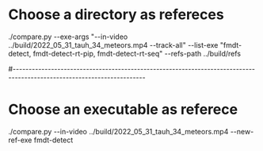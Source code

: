 # Choose a directory as refereces

./compare.py --exe-args "--in-video ../build/2022_05_31_tauh_34_meteors.mp4 --track-all" --list-exe "fmdt-detect, fmdt-detect-rt-pip, fmdt-detect-rt-seq" --refs-path ../build/refs

#-----------------------------------------------------------------------------------------------------------------------

# Choose an executable as referece

./compare.py --in-video ../build/2022_05_31_tauh_34_meteors.mp4 --new-ref-exe fmdt-detect